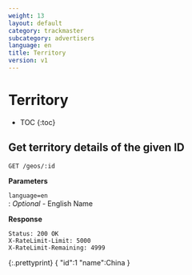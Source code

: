 ```yaml
---
weight: 13
layout: default
category: trackmaster
subcategory: advertisers
language: en
title: Territory
version: v1
---
```


# Territory #

* TOC
{:toc}


## Get territory details of the given ID

    GET /geos/:id

**Parameters**   
 
`language=en`    
: _Optional_  - English Name

**Response**

    Status: 200 OK
    X-RateLimit-Limit: 5000
    X-RateLimit-Remaining: 4999


{:.prettyprint}
	{
       "id":1
       "name":China
	}

